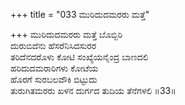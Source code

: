 +++
title = "033 ಮುರಿದುದಮರರು ಮತ್ತೆ"

+++
ಮುರಿದುದಮರರು ಮತ್ತೆ ಬೊಬ್ಬಿರಿ  
ದುರುಬಿದೆನು ಹೆಸರೆನಿಸಿದಸುರರ   
ತರಿದೆನದರೊಳು ಕೋಟಿ ಸಂಖ್ಯೆಯನೈಂದ್ರ ಬಾಣದಲಿ  
ಹರಿದುದಮರಾರಿಗಳು ಕೋಟೆಯ  
ಹೊರಗೆ ಸುರಬಲವೌಕಿ ಬಿಟ್ಟುದು   
ತುರುಗಿತಮರರು ಖಳನ ದುರ್ಗದ ತುದಿಯ ತೆನೆಗಳಲಿ      ॥33॥